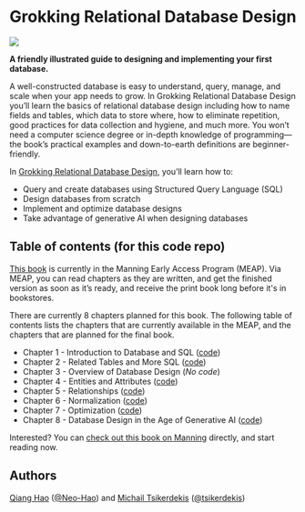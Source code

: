 # Grokking Relational Database Design

[<img src="images/Hao-HI-MEAP.jpg">](http://mng.bz/1J2q)

**A friendly illustrated guide to designing and implementing your first database.**

A well-constructed database is easy to understand, query, manage, and scale when your app needs to grow. In Grokking Relational Database Design you’ll learn the basics of relational database design including how to name fields and tables, which data to store where, how to eliminate repetition, good practices for data collection and hygiene, and much more. You won’t need a computer science degree or in-depth knowledge of programming—the book’s practical examples and down-to-earth definitions are beginner-friendly.

In [Grokking Relational Database Design](http://mng.bz/1J2q), you’ll learn how to:

- Query and create databases using Structured Query Language (SQL)
- Design databases from scratch
- Implement and optimize database designs
- Take advantage of generative AI when designing databases


## Table of contents (for this code repo)

[This book](http://mng.bz/1J2q) is currently in the Manning Early Access Program (MEAP). Via MEAP, you can read chapters as they are written, and get the finished version as soon as it’s ready, and receive the print book long before it's in bookstores.

There are currently 8 chapters planned for this book. The following table of contents lists the chapters that are currently available in the MEAP, and the chapters that are planned for the final book.

- Chapter 1 - Introduction to Database and SQL ([code](./chapter_01/))
- Chapter 2 - Related Tables and More SQL ([code](./chapter_02/))
- Chapter 3 - Overview of Database Design (*No code*)
- Chapter 4 - Entities and Attributes ([code](./chapter_04/))
- Chapter 5 - Relationships ([code](./chapter_05/))
- Chapter 6 - Normalization ([code](./chapter_06/))
- Chapter 7 - Optimization  ([code](./chapter_07/))
- Chapter 8 - Database Design in the Age of Generative AI ([code](./chapter_08/))

Interested? You can [check out this book on Manning](http://mng.bz/1J2q) directly, and start reading now.

## Authors
[Qiang Hao](https://qhao.info/) ([@Neo-Hao](https://github.com/Neo-Hao)) and [Michail Tsikerdekis](http://michael.tsikerdekis.com) ([@tsikerdekis](https://github.com/tsikerdekis))
